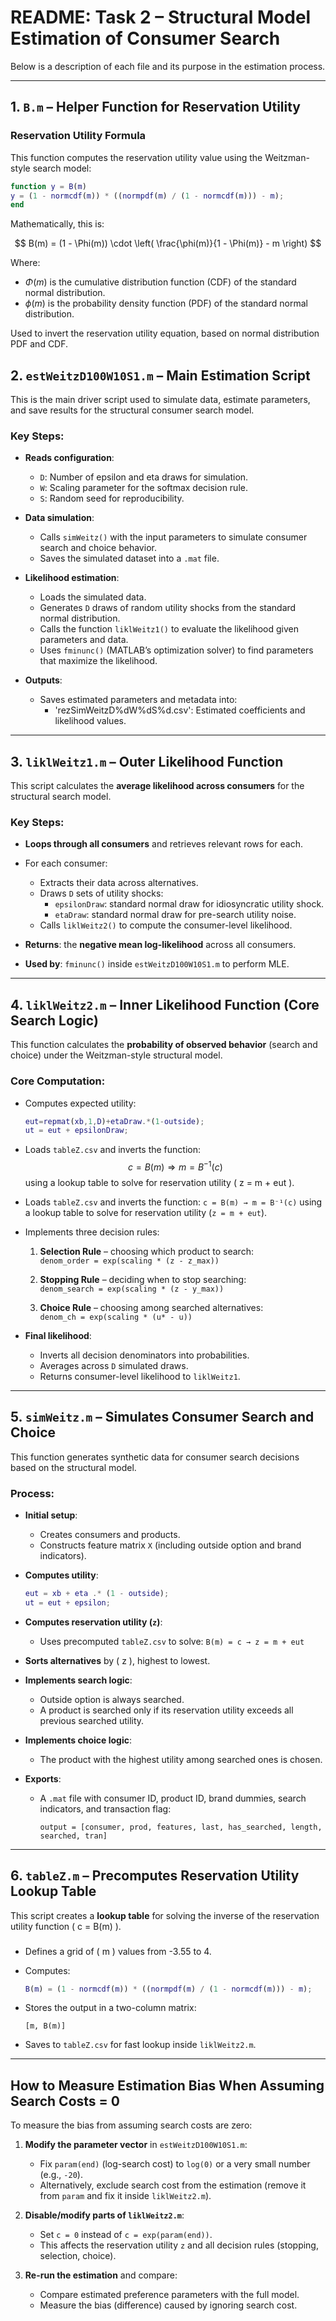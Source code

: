
# README: Task 2 – Structural Model Estimation of Consumer Search

Below is a description of each file and its purpose in the estimation process.

---
## 1. `B.m` – **Helper Function for Reservation Utility**

### Reservation Utility Formula

This function computes the reservation utility value using the Weitzman-style search model:

```matlab
function y = B(m)
y = (1 - normcdf(m)) * ((normpdf(m) / (1 - normcdf(m))) - m);
end
```

Mathematically, this is:

$$
B(m) = (1 - \Phi(m)) \cdot \left( \frac{\phi(m)}{1 - \Phi(m)} - m \right)
$$

Where:
- $\Phi(m)$ is the cumulative distribution function (CDF) of the standard normal distribution.
- $\phi(m)$ is the probability density function (PDF) of the standard normal distribution.



Used to invert the reservation utility equation, based on normal distribution PDF and CDF.
## 2. `estWeitzD100W10S1.m` – Main Estimation Script

This is the main driver script used to simulate data, estimate parameters, and save results for the structural consumer search model.

### Key Steps:

- **Reads configuration**:
  - `D`: Number of epsilon and eta draws for simulation.
  - `W`: Scaling parameter for the softmax decision rule.
  - `S`: Random seed for reproducibility.

- **Data simulation**:
  - Calls `simWeitz()` with the input parameters to simulate consumer search and choice behavior.
  - Saves the simulated dataset into a `.mat` file.

- **Likelihood estimation**:
  - Loads the simulated data.
  - Generates `D` draws of random utility shocks from the standard normal distribution.
  - Calls the function `liklWeitz1()` to evaluate the likelihood given parameters and data.
  - Uses `fminunc()` (MATLAB’s optimization solver) to find parameters that maximize the likelihood.

- **Outputs**:
  - Saves estimated parameters and metadata into:
    - 'rezSimWeitzD%dW%dS%d.csv': Estimated coefficients and likelihood values.
    
---

## 3. `liklWeitz1.m` – Outer Likelihood Function

This script calculates the **average likelihood across consumers** for the structural search model.

### Key Steps:
- **Loops through all consumers** and retrieves relevant rows for each.
- For each consumer:
  - Extracts their data across alternatives.
  - Draws `D` sets of utility shocks:
    - `epsilonDraw`: standard normal draw for idiosyncratic utility shock.
    - `etaDraw`: standard normal draw for pre-search utility noise.
  - Calls `liklWeitz2()` to compute the consumer-level likelihood.

- **Returns**: the **negative mean log-likelihood** across all consumers.
- **Used by**: `fminunc()` inside `estWeitzD100W10S1.m` to perform MLE.

---

## 4. `liklWeitz2.m` – Inner Likelihood Function (Core Search Logic)

This function calculates the **probability of observed behavior** (search and choice) under the Weitzman-style structural model.

### Core Computation:

- Computes expected utility:
  ```matlab
  eut=repmat(xb,1,D)+etaDraw.*(1-outside);
  ut = eut + epsilonDraw;
  ```

- Loads `tableZ.csv` and inverts the function:
  $$
  c = B(m) \Rightarrow m = B^{-1}(c)
  $$
  using a lookup table to solve for reservation utility \( z = m + eut \).

- Loads `tableZ.csv` and inverts the function: `c = B(m) → m = B⁻¹(c)` using a lookup table to solve for reservation utility (`z = m + eut`).

- Implements three decision rules:

  1. **Selection Rule** – choosing which product to search:  
     `denom_order = exp(scaling * (z - z_max))`

  2. **Stopping Rule** – deciding when to stop searching:  
     `denom_search = exp(scaling * (z - y_max))`

  3. **Choice Rule** – choosing among searched alternatives:  
     `denom_ch = exp(scaling * (u* - u))`


- **Final likelihood**:
  - Inverts all decision denominators into probabilities.
  - Averages across `D` simulated draws.
  - Returns consumer-level likelihood to `liklWeitz1`.

---

## 5. `simWeitz.m` – Simulates Consumer Search and Choice

This function generates synthetic data for consumer search decisions based on the structural model.

### Process:

- **Initial setup**:
  - Creates consumers and products.
  - Constructs feature matrix `X` (including outside option and brand indicators).

- **Computes utility**:
  ```matlab
  eut = xb + eta .* (1 - outside);
  ut = eut + epsilon;
  ```

- **Computes reservation utility (`z`)**:
  - Uses precomputed `tableZ.csv` to solve: `B(m) = c → z = m + eut`


- **Sorts alternatives** by \( z \), highest to lowest.
- **Implements search logic**:
  - Outside option is always searched.
  - A product is searched only if its reservation utility exceeds all previous searched utility.
- **Implements choice logic**:
  - The product with the highest utility among searched ones is chosen.

- **Exports**:
  - A `.mat` file with consumer ID, product ID, brand dummies, search indicators, and transaction flag:
    ```
    output = [consumer, prod, features, last, has_searched, length, searched, tran]
    ```

---

## 6. `tableZ.m` – Precomputes Reservation Utility Lookup Table

This script creates a **lookup table** for solving the inverse of the reservation utility function \( c = B(m) \).

###

- Defines a grid of \( m \) values from -3.55 to 4.
- Computes:
  ```matlab
  B(m) = (1 - normcdf(m)) * ((normpdf(m) / (1 - normcdf(m))) - m);
  ```
- Stores the output in a two-column matrix:
  ```
  [m, B(m)]
  ```

- Saves to `tableZ.csv` for fast lookup inside `liklWeitz2.m`.

---


## How to Measure Estimation Bias When Assuming Search Costs = 0

To measure the bias from assuming search costs are zero:
1. **Modify the parameter vector** in `estWeitzD100W10S1.m`:
   - Fix `param(end)` (log-search cost) to `log(0)` or a very small number (e.g., `-20`).
   - Alternatively, exclude search cost from the estimation (remove it from `param` and fix it inside `liklWeitz2.m`).

2. **Disable/modify parts of `liklWeitz2.m`**:
   - Set `c = 0` instead of `c = exp(param(end))`.
   - This affects the reservation utility `z` and all decision rules (stopping, selection, choice).

3. **Re-run the estimation** and compare:
   - Compare estimated preference parameters with the full model.
   - Measure the bias (difference) caused by ignoring search cost.
